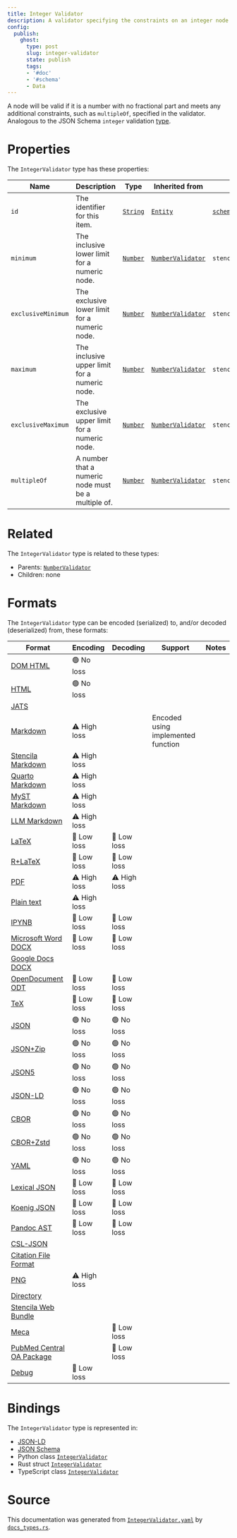 ```yaml
---
title: Integer Validator
description: A validator specifying the constraints on an integer node.
config:
  publish:
    ghost:
      type: post
      slug: integer-validator
      state: publish
      tags:
      - '#doc'
      - '#schema'
      - Data
---
```


A node will be valid if it is a number with no fractional part and meets any additional constraints,
such as `multipleOf`, specified in the validator.
Analogous to the JSON Schema `integer` validation [type](https://json-schema.org/draft/2019-09/json-schema-validation.html#rfc.section.6.1.1).


# Properties

The `IntegerValidator` type has these properties:

| Name               | Description                                         | Type                                                               | Inherited from                                                                        | `JSON-LD @id`                        | Aliases                                  |
| ------------------ | --------------------------------------------------- | ------------------------------------------------------------------ | ------------------------------------------------------------------------------------- | ------------------------------------ | ---------------------------------------- |
| `id`               | The identifier for this item.                       | [`String`](https://stencila.ghost.io/docs/reference/schema/string) | [`Entity`](https://stencila.ghost.io/docs/reference/schema/entity)                    | [`schema:id`](https://schema.org/id) | -                                        |
| `minimum`          | The inclusive lower limit for a numeric node.       | [`Number`](https://stencila.ghost.io/docs/reference/schema/number) | [`NumberValidator`](https://stencila.ghost.io/docs/reference/schema/number-validator) | `stencila:minimum`                   | -                                        |
| `exclusiveMinimum` | The exclusive lower limit for a numeric node.       | [`Number`](https://stencila.ghost.io/docs/reference/schema/number) | [`NumberValidator`](https://stencila.ghost.io/docs/reference/schema/number-validator) | `stencila:exclusiveMinimum`          | `exclusive-minimum`, `exclusive_minimum` |
| `maximum`          | The inclusive upper limit for a numeric node.       | [`Number`](https://stencila.ghost.io/docs/reference/schema/number) | [`NumberValidator`](https://stencila.ghost.io/docs/reference/schema/number-validator) | `stencila:maximum`                   | -                                        |
| `exclusiveMaximum` | The exclusive upper limit for a numeric node.       | [`Number`](https://stencila.ghost.io/docs/reference/schema/number) | [`NumberValidator`](https://stencila.ghost.io/docs/reference/schema/number-validator) | `stencila:exclusiveMaximum`          | `exclusive-maximum`, `exclusive_maximum` |
| `multipleOf`       | A number that a numeric node must be a multiple of. | [`Number`](https://stencila.ghost.io/docs/reference/schema/number) | [`NumberValidator`](https://stencila.ghost.io/docs/reference/schema/number-validator) | `stencila:multipleOf`                | `multiple-of`, `multiple_of`             |

# Related

The `IntegerValidator` type is related to these types:

- Parents: [`NumberValidator`](https://stencila.ghost.io/docs/reference/schema/number-validator)
- Children: none

# Formats

The `IntegerValidator` type can be encoded (serialized) to, and/or decoded (deserialized) from, these formats:

| Format                                                                              | Encoding     | Decoding     | Support                            | Notes |
| ----------------------------------------------------------------------------------- | ------------ | ------------ | ---------------------------------- | ----- |
| [DOM HTML](https://stencila.ghost.io/docs/reference/formats/dom.html)               | 🟢 No loss    |              |                                    |
| [HTML](https://stencila.ghost.io/docs/reference/formats/html)                       | 🟢 No loss    |              |                                    |
| [JATS](https://stencila.ghost.io/docs/reference/formats/jats)                       |              |              |                                    |
| [Markdown](https://stencila.ghost.io/docs/reference/formats/md)                     | ⚠️ High loss |              | Encoded using implemented function |
| [Stencila Markdown](https://stencila.ghost.io/docs/reference/formats/smd)           | ⚠️ High loss |              |                                    |
| [Quarto Markdown](https://stencila.ghost.io/docs/reference/formats/qmd)             | ⚠️ High loss |              |                                    |
| [MyST Markdown](https://stencila.ghost.io/docs/reference/formats/myst)              | ⚠️ High loss |              |                                    |
| [LLM Markdown](https://stencila.ghost.io/docs/reference/formats/llmd)               | ⚠️ High loss |              |                                    |
| [LaTeX](https://stencila.ghost.io/docs/reference/formats/latex)                     | 🔷 Low loss   | 🔷 Low loss   |                                    |
| [R+LaTeX](https://stencila.ghost.io/docs/reference/formats/rnw)                     | 🔷 Low loss   | 🔷 Low loss   |                                    |
| [PDF](https://stencila.ghost.io/docs/reference/formats/pdf)                         | ⚠️ High loss | ⚠️ High loss |                                    |
| [Plain text](https://stencila.ghost.io/docs/reference/formats/text)                 | ⚠️ High loss |              |                                    |
| [IPYNB](https://stencila.ghost.io/docs/reference/formats/ipynb)                     | 🔷 Low loss   | 🔷 Low loss   |                                    |
| [Microsoft Word DOCX](https://stencila.ghost.io/docs/reference/formats/docx)        | 🔷 Low loss   | 🔷 Low loss   |                                    |
| [Google Docs DOCX](https://stencila.ghost.io/docs/reference/formats/gdocx)          |              |              |                                    |
| [OpenDocument ODT](https://stencila.ghost.io/docs/reference/formats/odt)            | 🔷 Low loss   | 🔷 Low loss   |                                    |
| [TeX](https://stencila.ghost.io/docs/reference/formats/tex)                         | 🔷 Low loss   | 🔷 Low loss   |                                    |
| [JSON](https://stencila.ghost.io/docs/reference/formats/json)                       | 🟢 No loss    | 🟢 No loss    |                                    |
| [JSON+Zip](https://stencila.ghost.io/docs/reference/formats/json.zip)               | 🟢 No loss    | 🟢 No loss    |                                    |
| [JSON5](https://stencila.ghost.io/docs/reference/formats/json5)                     | 🟢 No loss    | 🟢 No loss    |                                    |
| [JSON-LD](https://stencila.ghost.io/docs/reference/formats/jsonld)                  | 🟢 No loss    | 🟢 No loss    |                                    |
| [CBOR](https://stencila.ghost.io/docs/reference/formats/cbor)                       | 🟢 No loss    | 🟢 No loss    |                                    |
| [CBOR+Zstd](https://stencila.ghost.io/docs/reference/formats/cbor.zstd)             | 🟢 No loss    | 🟢 No loss    |                                    |
| [YAML](https://stencila.ghost.io/docs/reference/formats/yaml)                       | 🟢 No loss    | 🟢 No loss    |                                    |
| [Lexical JSON](https://stencila.ghost.io/docs/reference/formats/lexical)            | 🔷 Low loss   | 🔷 Low loss   |                                    |
| [Koenig JSON](https://stencila.ghost.io/docs/reference/formats/koenig)              | 🔷 Low loss   | 🔷 Low loss   |                                    |
| [Pandoc AST](https://stencila.ghost.io/docs/reference/formats/pandoc)               | 🔷 Low loss   | 🔷 Low loss   |                                    |
| [CSL-JSON](https://stencila.ghost.io/docs/reference/formats/csl)                    |              |              |                                    |
| [Citation File Format](https://stencila.ghost.io/docs/reference/formats/cff)        |              |              |                                    |
| [PNG](https://stencila.ghost.io/docs/reference/formats/png)                         | ⚠️ High loss |              |                                    |
| [Directory](https://stencila.ghost.io/docs/reference/formats/directory)             |              |              |                                    |
| [Stencila Web Bundle](https://stencila.ghost.io/docs/reference/formats/swb)         |              |              |                                    |
| [Meca](https://stencila.ghost.io/docs/reference/formats/meca)                       |              | 🔷 Low loss   |                                    |
| [PubMed Central OA Package](https://stencila.ghost.io/docs/reference/formats/pmcoa) |              | 🔷 Low loss   |                                    |
| [Debug](https://stencila.ghost.io/docs/reference/formats/debug)                     | 🔷 Low loss   |              |                                    |

# Bindings

The `IntegerValidator` type is represented in:

- [JSON-LD](https://stencila.org/IntegerValidator.jsonld)
- [JSON Schema](https://stencila.org/IntegerValidator.schema.json)
- Python class [`IntegerValidator`](https://github.com/stencila/stencila/blob/main/python/python/stencila/types/integer_validator.py)
- Rust struct [`IntegerValidator`](https://github.com/stencila/stencila/blob/main/rust/schema/src/types/integer_validator.rs)
- TypeScript class [`IntegerValidator`](https://github.com/stencila/stencila/blob/main/ts/src/types/IntegerValidator.ts)

# Source

This documentation was generated from [`IntegerValidator.yaml`](https://github.com/stencila/stencila/blob/main/schema/IntegerValidator.yaml) by [`docs_types.rs`](https://github.com/stencila/stencila/blob/main/rust/schema-gen/src/docs_types.rs).

